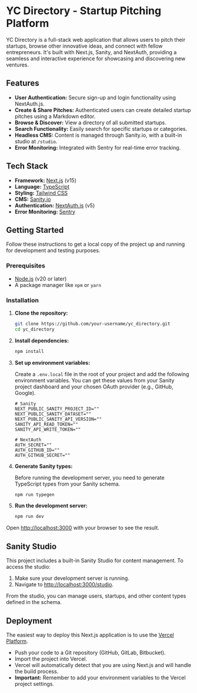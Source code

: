 # YC Directory - Startup Pitching Platform

YC Directory is a full-stack web application that allows users to pitch their startups, browse other innovative ideas, and connect with fellow entrepreneurs. It's built with Next.js, Sanity, and NextAuth, providing a seamless and interactive experience for showcasing and discovering new ventures.

## Features

-   **User Authentication:** Secure sign-up and login functionality using NextAuth.js.
-   **Create & Share Pitches:** Authenticated users can create detailed startup pitches using a Markdown editor.
-   **Browse & Discover:** View a directory of all submitted startups.
-   **Search Functionality:** Easily search for specific startups or categories.
-   **Headless CMS:** Content is managed through Sanity.io, with a built-in studio at `/studio`.
-   **Error Monitoring:** Integrated with Sentry for real-time error tracking.

## Tech Stack

-   **Framework:** [Next.js](https://nextjs.org/) (v15)
-   **Language:** [TypeScript](https://www.typescriptlang.org/)
-   **Styling:** [Tailwind CSS](https://tailwindcss.com/)
-   **CMS:** [Sanity.io](https://www.sanity.io/)
-   **Authentication:** [NextAuth.js](https://next-auth.js.org/) (v5)
-   **Error Monitoring:** [Sentry](https://sentry.io/)

## Getting Started

Follow these instructions to get a local copy of the project up and running for development and testing purposes.

### Prerequisites

-   [Node.js](https://nodejs.org/en/) (v20 or later)
-   A package manager like `npm` or `yarn`

### Installation

1.  **Clone the repository:**
    ```bash
    git clone https://github.com/your-username/yc_directory.git
    cd yc_directory
    ```

2.  **Install dependencies:**
    ```bash
    npm install
    ```

3.  **Set up environment variables:**

    Create a `.env.local` file in the root of your project and add the following environment variables. You can get these values from your Sanity project dashboard and your chosen OAuth provider (e.g., GitHub, Google).

    ```env
    # Sanity
    NEXT_PUBLIC_SANITY_PROJECT_ID=""
    NEXT_PUBLIC_SANITY_DATASET=""
    NEXT_PUBLIC_SANITY_API_VERSION=""
    SANITY_API_READ_TOKEN=""
    SANITY_API_WRITE_TOKEN=""

    # NextAuth
    AUTH_SECRET=""
    AUTH_GITHUB_ID=""
    AUTH_GITHUB_SECRET=""
    ```

4.  **Generate Sanity types:**

    Before running the development server, you need to generate TypeScript types from your Sanity schema.

    ```bash
    npm run typegen
    ```

5.  **Run the development server:**
    ```bash
    npm run dev
    ```

Open [http://localhost:3000](http://localhost:3000) with your browser to see the result.

## Sanity Studio

This project includes a built-in Sanity Studio for content management. To access the studio:

1.  Make sure your development server is running.
2.  Navigate to [http://localhost:3000/studio](http://localhost:3000/studio).

From the studio, you can manage users, startups, and other content types defined in the schema.

## Deployment

The easiest way to deploy this Next.js application is to use the [Vercel Platform](https://vercel.com/new).

-   Push your code to a Git repository (GitHub, GitLab, Bitbucket).
-   Import the project into Vercel.
-   Vercel will automatically detect that you are using Next.js and will handle the build process.
-   **Important:** Remember to add your environment variables to the Vercel project settings.

